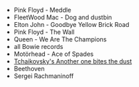 * Pink Floyd - Meddle
* FleetWood Mac - Dog and dustbin
* Elton John - Goodbye Yellow Brick Road
* Pink Floyd - The Wall
* Queen - We Are The Champions
* all Bowie records
* Motörhead - Ace of Spades
* [Tchaikovsky's Another one bites the dust](https://koalie.blog/2007/02/22/tchaikovskys-another-one-bites-the-dust/)
* Beethoven
* Sergei Rachmaninoff 
